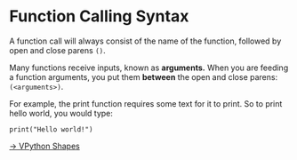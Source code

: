 # Function Calling Syntax

A function call will always consist of the name of the function, followed by open and close parens `()`.

Many functions receive inputs, known as **arguments.** When you are feeding a function arguments, you put them **between** the open and close parens: `(<arguments>)`.

For example, the print function requires some text for it to print. So to print hello world, you would type:

```
print("Hello world!")
```

[\-> VPython Shapes](/vpython-shapes-and-colors/05_vpythonShapes.md)
